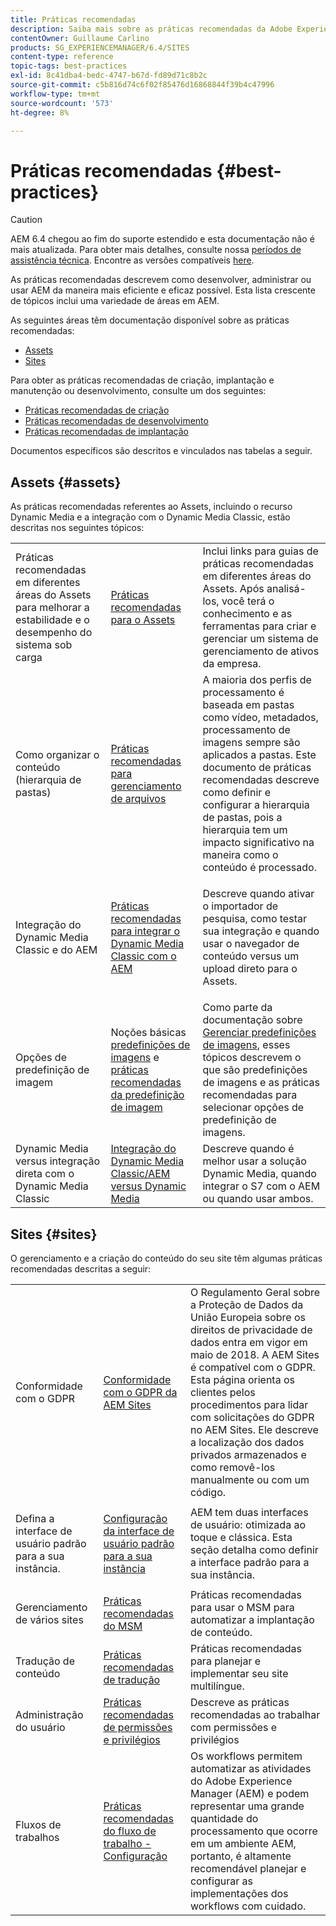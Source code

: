 ```yaml
---
title: Práticas recomendadas
description: Saiba mais sobre as práticas recomendadas da Adobe Experience Manager compiladas pelas equipes de engenharia e consultoria de Adobe para ajudar os administradores a ativar e executar o .
contentOwner: Guillaume Carlino
products: SG_EXPERIENCEMANAGER/6.4/SITES
content-type: reference
topic-tags: best-practices
exl-id: 8c41dba4-bedc-4747-b67d-fd89d71c8b2c
source-git-commit: c5b816d74c6f02f85476d16868844f39b4c47996
workflow-type: tm+mt
source-wordcount: '573'
ht-degree: 8%

---
```


# Práticas recomendadas    {#best-practices}

>[!CAUTION]
>
>AEM 6.4 chegou ao fim do suporte estendido e esta documentação não é mais atualizada. Para obter mais detalhes, consulte nossa [períodos de assistência técnica](https://helpx.adobe.com/br/support/programs/eol-matrix.html). Encontre as versões compatíveis [here](https://experienceleague.adobe.com/docs/).

As práticas recomendadas descrevem como desenvolver, administrar ou usar AEM da maneira mais eficiente e eficaz possível. Esta lista crescente de tópicos inclui uma variedade de áreas em AEM.

As seguintes áreas têm documentação disponível sobre as práticas recomendadas:

* [Assets](#assets)
* [Sites](#sites)

Para obter as práticas recomendadas de criação, implantação e manutenção ou desenvolvimento, consulte um dos seguintes:

* [Práticas recomendadas de criação](/help/sites-authoring/best-practices.md)
* [Práticas recomendadas de desenvolvimento](/help/sites-developing/best-practices.md)
* [Práticas recomendadas de implantação](/help/sites-deploying/best-practices.md)

Documentos específicos são descritos e vinculados nas tabelas a seguir.

## Assets {#assets}

As práticas recomendadas referentes ao Assets, incluindo o recurso Dynamic Media e a integração com o Dynamic Media Classic, estão descritas nos seguintes tópicos:

<table> 
 <tbody>
  <tr>
   <td>Práticas recomendadas em diferentes áreas do Assets para melhorar a estabilidade e o desempenho do sistema sob carga</td> 
   <td><a href="/help/assets/organize-assets.md">Práticas recomendadas para o Assets</a></td> 
   <td>Inclui links para guias de práticas recomendadas em diferentes áreas do Assets. Após analisá-los, você terá o conhecimento e as ferramentas para criar e gerenciar um sistema de gerenciamento de ativos da empresa.</td> 
  </tr>
  <tr>
   <td>Como organizar o conteúdo (hierarquia de pastas)</td> 
   <td><a href="/help/assets/organize-assets.md">Práticas recomendadas para gerenciamento de arquivos</a></td> 
   <td>A maioria dos perfis de processamento é baseada em pastas como vídeo, metadados, processamento de imagens sempre são aplicados a pastas. Este documento de práticas recomendadas descreve como definir e configurar a hierarquia de pastas, pois a hierarquia tem um impacto significativo na maneira como o conteúdo é processado. </td> 
  </tr>
  <tr>
   <td>Integração do Dynamic Media Classic e do AEM</td> 
   <td><a href="/help/sites-administering/scene7.md#best-practices-for-integrating-scene-with-aem">Práticas recomendadas para integrar o Dynamic Media Classic com o AEM</a></td> 
   <td><p>Descreve quando ativar o importador de pesquisa, como testar sua integração e quando usar o navegador de conteúdo versus um upload direto para o Assets.</p> </td> 
  </tr>
  <tr>
   <td>Opções de predefinição de imagem</td> 
   <td>Noções básicas <a href="/help/assets/managing-image-presets.md#understanding-image-presets">predefinições de imagens</a> e <a href="/help/assets/managing-image-presets.md#image-preset-options">práticas recomendadas da predefinição de imagem</a></td> 
   <td>Como parte da documentação sobre <a href="/help/assets/managing-image-presets.md">Gerenciar predefinições de imagens</a>, esses tópicos descrevem o que são predefinições de imagens e as práticas recomendadas para selecionar opções de predefinição de imagens.</td> 
  </tr>
  <tr>
   <td>Dynamic Media versus integração direta com o Dynamic Media Classic</td> 
   <td><a href="/help/sites-administering/scene7.md#aem-scene-integration-versus-dynamic-media">Integração do Dynamic Media Classic/AEM versus Dynamic Media</a></td> 
   <td>Descreve quando é melhor usar a solução Dynamic Media, quando integrar o S7 com o AEM ou quando usar ambos.</td> 
  </tr>
 </tbody>
</table>

## Sites {#sites}

O gerenciamento e a criação do conteúdo do seu site têm algumas práticas recomendadas descritas a seguir:

<table> 
 <tbody>
  <tr>
   <td>Conformidade com o GDPR</td> 
   <td><a href="/help/sites-administering/gdpr-compliance-sites.md">Conformidade com o GDPR da AEM Sites</a></td> 
   <td>O Regulamento Geral sobre a Proteção de Dados da União Europeia sobre os direitos de privacidade de dados entra em vigor em maio de 2018. A AEM Sites é compatível com o GDPR. Esta página orienta os clientes pelos procedimentos para lidar com solicitações do GDPR no AEM Sites. Ele descreve a localização dos dados privados armazenados e como removê-los manualmente ou com um código.</td> 
  </tr>
  <tr>
   <td>Defina a interface de usuário padrão para a sua instância.</td> 
   <td><p><a href="/help/sites-authoring/select-ui.md#configuring-the-default-ui-for-your-instance">Configuração da interface de usuário padrão para a sua instância</a></p> </td> 
   <td>AEM tem duas interfaces de usuário: otimizada ao toque e clássica. Esta seção detalha como definir a interface padrão para a sua instância.</td> 
  </tr>
  <tr>
   <td>Gerenciamento de vários sites</td> 
   <td><a href="/help/sites-administering/msm-best-practices.md">Práticas recomendadas do MSM</a></td> 
   <td>Práticas recomendadas para usar o MSM para automatizar a implantação de conteúdo. </td> 
  </tr>
  <tr>
   <td>Tradução de conteúdo</td> 
   <td><a href="/help/sites-administering/tc-bp.md">Práticas recomendadas de tradução</a></td> 
   <td>Práticas recomendadas para planejar e implementar seu site multilíngue.</td> 
  </tr>
  <tr>
   <td>Administração do usuário</td> 
   <td><a href="/help/sites-administering/security.md#best-practices">Práticas recomendadas de permissões e privilégios</a></td> 
   <td>Descreve as práticas recomendadas ao trabalhar com permissões e privilégios </td> 
  </tr>
  <tr>
   <td>Fluxos de trabalhos</td> 
   <td><a href="/help/sites-developing/workflows-best-practices.md#configuration">Práticas recomendadas do fluxo de trabalho - Configuração</a></td> 
   <td>Os workflows permitem automatizar as atividades do Adobe Experience Manager (AEM) e podem representar uma grande quantidade do processamento que ocorre em um ambiente AEM, portanto, é altamente recomendável planejar e configurar as implementações dos workflows com cuidado.</td> 
  </tr>
 </tbody>
</table>
